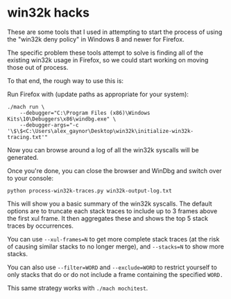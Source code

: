 # win32k hacks

These are some tools that I used in attempting to start the process of using the
"win32k deny policy" in Windows 8 and newer for Firefox.

The specific problem these tools attempt to solve is finding all of the existing
win32k usage in Firefox, so we could start working on moving those out of
process.

To that end, the rough way to use this is:

Run Firefox with (update paths as appropriate for your system):

```
./mach run \
    --debugger="C:\Program Files (x86)\Windows Kits\10\Debuggers\x86\windbg.exe" \
    --debugger-args="-c '\$\$<C:\Users\alex_gaynor\Desktop\win32k\initialize-win32k-tracing.txt'"
```

Now you can browse around a log of all the win32k syscalls will be generated.

Once you're done, you can close the browser and WinDbg and switch over to your
console:

```shell
python process-win32k-traces.py win32k-output-log.txt
```

This will show you a basic summary of the win32k syscalls. The default options
are to truncate each stack traces to include up to 3 frames above the first xul
frame. It then aggregates these and shows the top 5 stack traces by occurrences.

You can use `--xul-frames=N` to get more complete stack traces (at the risk of
causing similar stacks to no longer merge), and `--stacks=N` to show more
stacks.

You can also use `--filter=WORD` and `--exclude=WORD` to restrict yourself to
only stacks that do or do not include a frame containing the specified `WORD.`

This same strategy works with `./mach mochitest`.
